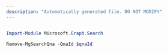 ```yaml
---
description: "Automatically generated file. DO NOT MODIFY"
---
```


```powershell

Import-Module Microsoft.Graph.Search

Remove-MgSearchQna -QnaId $qnaId

```